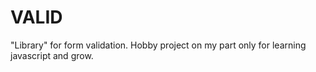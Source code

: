 VALID
=====

"Library" for form validation.
Hobby project on my part only for learning javascript and grow.
